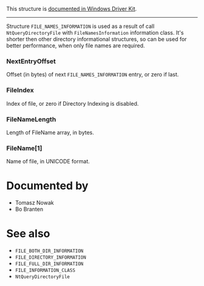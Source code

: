 This structure is [documented in Windows Driver Kit](https://learn.microsoft.com/en-us/windows-hardware/drivers/ddi/ntifs/ns-ntifs-_file_names_information).

---

Structure `FILE_NAMES_INFORMATION` is used as a result of call `NtQueryDirectoryFile` with `FileNamesInformation` information class. It's shorter then other directory informational structures, so can be used for better performance, when only file names are required.

### NextEntryOffset

Offset (in bytes) of next `FILE_NAMES_INFORMATION` entry, or zero if last.

### FileIndex

Index of file, or zero if Directory Indexing is disabled.

### FileNameLength

Length of FileName array, in bytes.

### FileName[1]

Name of file, in UNICODE format.

# Documented by

* Tomasz Nowak
* Bo Branten

# See also

* `FILE_BOTH_DIR_INFORMATION`
* `FILE_DIRECTORY_INFORMATION`
* `FILE_FULL_DIR_INFORMATION`
* `FILE_INFORMATION_CLASS`
* `NtQueryDirectoryFile`
